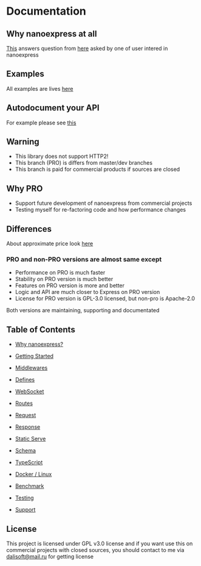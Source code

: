 # Documentation

## Why nanoexpress at all

[This](./why-nanoexpress.md) answers question from [here](https://www.reddit.com/r/node/comments/egpenm/why_would_one_use_nanoexpress_over_just/?utm_source=share&utm_medium=web2x) asked by one of user intered in nanoexpress

## Examples

All examples are lives [here](https://github.com/nanoexpress/pro-slim/tree/master/examples)

## Autodocument your API

For example please see [this](https://github.com/nanoexpress/pro-slim/tree/master/examples/swagger.js)

## Warning

- This library does not support HTTP2!
- This branch (PRO) is differs from master/dev branches
- This branch is paid for commercial products if sources are closed

## Why PRO

- Support future development of nanoexpress from commercial projects
- Testing myself for re-factoring code and how performance changes

## Differences

About approximate price look [here](https://github.com/nanoexpress/pro-slim/issues/29)

### PRO and non-PRO versions are almost same except

- Performance on PRO is much faster
- Stability on PRO version is much better
- Features on PRO version is more and better
- Logic and API are much closer to Express on PRO version
- License for PRO version is GPL-3.0 licensed, but non-pro is Apache-2.0

Both versions are maintaining, supporting and documentated

## Table of Contents

- [Why nanoexpress?](./why-nanoexpress.md)

- [Getting Started](./get-started.md)
- [Middlewares](./middlewares.md)
- [Defines](./defines.md)
- [WebSocket](./websocket.md)
- [Routes](./routes.md)
- [Request](./request.md)
- [Response](./response.md)
- [Static Serve](./static-serve.md)
- [Schema](./schema.md)
- [TypeScript](./typescript.md)
- [Docker / Linux](./docker.md)
- [Benchmark](./benchmark.md)
- [Testing](./testing.md)
- [Support](./support.md)

## License

This project is licensed under GPL v3.0 license and if you want use this on commercial projects with closed sources, you should contact to me via dalisoft@mail.ru for getting license
